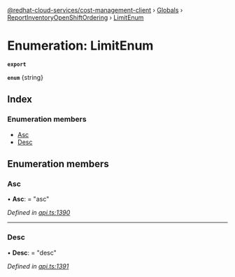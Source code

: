 [@redhat-cloud-services/cost-management-client](../README.md) › [Globals](../globals.md) › [ReportInventoryOpenShiftOrdering](../modules/reportinventoryopenshiftordering.md) › [LimitEnum](reportinventoryopenshiftordering.limitenum.md)

# Enumeration: LimitEnum

**`export`** 

**`enum`** {string}

## Index

### Enumeration members

* [Asc](reportinventoryopenshiftordering.limitenum.md#asc)
* [Desc](reportinventoryopenshiftordering.limitenum.md#desc)

## Enumeration members

###  Asc

• **Asc**: = "asc"

*Defined in [api.ts:1390](https://github.com/RedHatInsights/javascript-clients/blob/master/packages/cost-management/api.ts#L1390)*

___

###  Desc

• **Desc**: = "desc"

*Defined in [api.ts:1391](https://github.com/RedHatInsights/javascript-clients/blob/master/packages/cost-management/api.ts#L1391)*
